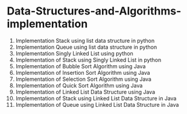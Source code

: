 # Data-Structures-and-Algorithms-implementation


1. Implementation Stack using list data structure in python
2. Implementation Queue using list data structure in python
3. Implementation Singly Linked List using python
4. Implementation of Stack using Singly Linked List in python
5. Implementation of Bubble Sort Algorithm using Java
6. Implementation of Insertion Sort Algorithm using Java
7. Implementation of Selection Sort Algorithm using Java
8. Implementation of Quick Sort Algorithm using Java
9. Implementation of Linked List Data Structure using Java
10. Implementation of Stack using Linked List Data Structure in Java
11. Implementation of Queue using Linked List Data Structure in Java


